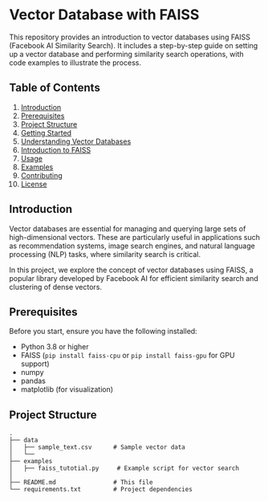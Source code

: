 # Vector Database with FAISS

This repository provides an introduction to vector databases using FAISS (Facebook AI Similarity Search). It includes a step-by-step guide on setting up a vector database and performing similarity search operations, with code examples to illustrate the process.

## Table of Contents

1. [Introduction](#introduction)
2. [Prerequisites](#prerequisites)
3. [Project Structure](#project-structure)
4. [Getting Started](#getting-started)
5. [Understanding Vector Databases](#understanding-vector-databases)
6. [Introduction to FAISS](#introduction-to-faiss)
7. [Usage](#usage)
8. [Examples](#examples)
9. [Contributing](#contributing)
10. [License](#license)

## Introduction

Vector databases are essential for managing and querying large sets of high-dimensional vectors. These are particularly useful in applications such as recommendation systems, image search engines, and natural language processing (NLP) tasks, where similarity search is critical.

In this project, we explore the concept of vector databases using FAISS, a popular library developed by Facebook AI for efficient similarity search and clustering of dense vectors.

## Prerequisites

Before you start, ensure you have the following installed:

- Python 3.8 or higher
- FAISS (`pip install faiss-cpu` or `pip install faiss-gpu` for GPU support)
- numpy
- pandas
- matplotlib (for visualization)

## Project Structure

```plaintext
.
├── data
│   ├── sample_text.csv      # Sample vector data
│   └── 
├── examples
│   ├── faiss_tutotial.py     # Example script for vector search
│   
├── README.md                # This file
└── requirements.txt         # Project dependencies
